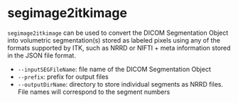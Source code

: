 # segimage2itkimage

`segimage2itkimage` can be used to convert the DICOM Segmentation Object into volumetric segmentation(s) stored as labeled pixels using any of the formats supported by ITK, such as NRRD or NIFTI + meta information stored in the JSON file format.

* `--inputSEGFileName`: file name of the DICOM Segmentation Object
* `--prefix`: prefix for output files
* `--outputDirName`: directory to store individual segments as NRRD files. File names will correspond to the segment numbers

